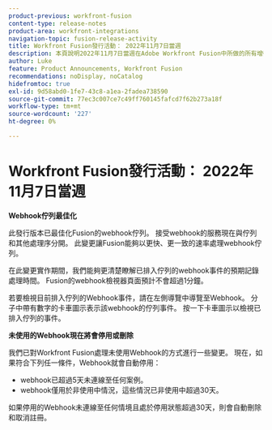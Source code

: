 ```yaml
---
product-previous: workfront-fusion
content-type: release-notes
product-area: workfront-integrations
navigation-topic: fusion-release-activity
title: Workfront Fusion發行活動： 2022年11月7日當週
description: 本頁說明2022年11月7日當週在Adobe Workfront Fusion中所做的所有增強功能。
author: Luke
feature: Product Announcements, Workfront Fusion
recommendations: noDisplay, noCatalog
hidefromtoc: true
exl-id: 9d58abd0-1fe7-43c8-a1ea-2fadea738590
source-git-commit: 77ec3c007ce7c49ff760145fafcd7f62b273a18f
workflow-type: tm+mt
source-wordcount: '227'
ht-degree: 0%

---
```


# Workfront Fusion發行活動： 2022年11月7日當週

**Webhook佇列最佳化**

此發行版本已最佳化Fusion的webhook佇列。 接受webhook的服務現在與佇列和其他處理序分開。 此變更讓Fusion能夠以更快、更一致的速率處理webhook佇列。

在此變更實作期間，我們能夠更清楚瞭解已排入佇列的webhook事件的預期記錄處理時間。 Fusion的webhook檢視器頁面預計不會超過1分鐘。

若要檢視目前排入佇列的Webhook事件，請在左側導覽中導覽至Webhook。 分子中帶有數字的卡車圖示表示該webhook的佇列事件。 按一下卡車圖示以檢視已排入佇列的事件。


**未使用的Webhook現在將會停用或刪除**

我們已對Workfront Fusion處理未使用Webhook的方式進行一些變更。 現在，如果符合下列任一條件，Webhook就會自動停用：

* webhook已超過5天未連線至任何案例。
* webhook僅用於非使用中情況，這些情況已非使用中超過30天。

如果停用的Webhook未連線至任何情境且處於停用狀態超過30天，則會自動刪除和取消註冊。
